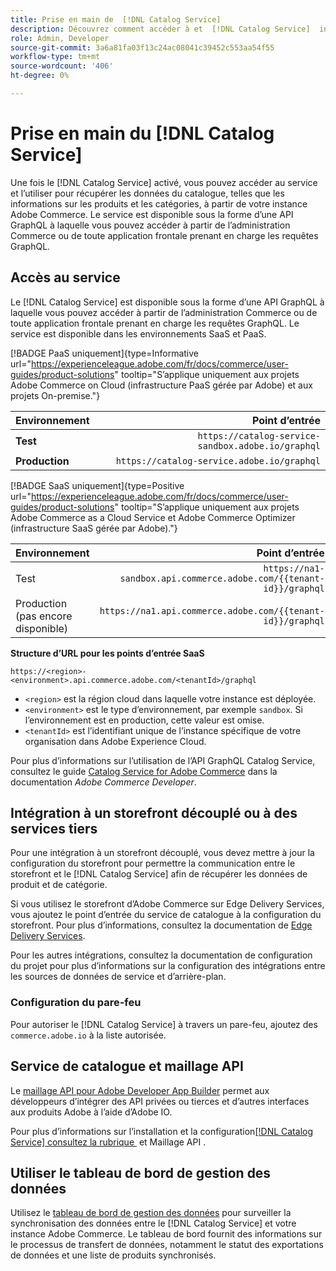 ```yaml
---
title: Prise en main de  [!DNL Catalog Service]
description: Découvrez comment accéder à et  [!DNL Catalog Service]  intégrer aux applications frontales et aux services tiers.
role: Admin, Developer
source-git-commit: 3a6a81fa03f13c24ac08041c39452c553aa54f55
workflow-type: tm+mt
source-wordcount: '406'
ht-degree: 0%

---
```



# Prise en main du [!DNL Catalog Service]

Une fois le [!DNL Catalog Service] activé, vous pouvez accéder au service et l’utiliser pour récupérer les données du catalogue, telles que les informations sur les produits et les catégories, à partir de votre instance Adobe Commerce. Le service est disponible sous la forme d’une API GraphQL à laquelle vous pouvez accéder à partir de l’administration Commerce ou de toute application frontale prenant en charge les requêtes GraphQL.

## Accès au service

Le [!DNL Catalog Service] est disponible sous la forme d’une API GraphQL à laquelle vous pouvez accéder à partir de l’administration Commerce ou de toute application frontale prenant en charge les requêtes GraphQL. Le service est disponible dans les environnements SaaS et PaaS.


[!BADGE PaaS uniquement]{type=Informative url="https://experienceleague.adobe.com/fr/docs/commerce/user-guides/product-solutions" tooltip="S’applique uniquement aux projets Adobe Commerce on Cloud (infrastructure PaaS gérée par Adobe) et aux projets On-premise."}

| Environnement | Point d’entrée |
|------------ | ----------: |
| **Test** | `https://catalog-service-sandbox.adobe.io/graphql` |
| **Production** | `https://catalog-service.adobe.io/graphql` |

[!BADGE SaaS uniquement]{type=Positive url="https://experienceleague.adobe.com/fr/docs/commerce/user-guides/product-solutions" tooltip="S’applique uniquement aux projets Adobe Commerce as a Cloud Service et Adobe Commerce Optimizer (infrastructure SaaS gérée par Adobe)."}

| Environnement | Point d’entrée |
| ------------ | --------:|
| Test | `https://na1-sandbox.api.commerce.adobe.com/{{tenant-id}}/graphql` |
| Production (pas encore disponible) | `https://na1.api.commerce.adobe.com/{{tenant-id}}/graphql` |

**Structure d’URL pour les points d’entrée SaaS**

```text
https://<region>-<environment>.api.commerce.adobe.com/<tenantId>/graphql
```

- `<region>` est la région cloud dans laquelle votre instance est déployée.
- `<environment>` est le type d’environnement, par exemple `sandbox`. Si l’environnement est en production, cette valeur est omise.
- `<tenantId>` est l’identifiant unique de l’instance spécifique de votre organisation dans Adobe Experience Cloud.

Pour plus d’informations sur l’utilisation de l’API GraphQL Catalog Service, consultez le guide [Catalog Service for Adobe Commerce](https://developer.adobe.com/commerce/webapi/graphql/schema/catalog-service/) dans la documentation *Adobe Commerce Developer*.


## Intégration à un storefront découplé ou à des services tiers

Pour une intégration à un storefront découplé, vous devez mettre à jour la configuration du storefront pour permettre la communication entre le storefront et le [!DNL Catalog Service] afin de récupérer les données de produit et de catégorie.

Si vous utilisez le storefront d’Adobe Commerce sur Edge Delivery Services, vous ajoutez le point d’entrée du service de catalogue à la configuration du storefront. Pour plus d’informations, consultez la documentation de [Edge Delivery Services](https://experienceleague.adobe.com/developer/commerce/storefront/setup/configuration/commerce-configuration/?lang=fr#storefront-configuration).

Pour les autres intégrations, consultez la documentation de configuration du projet pour plus d’informations sur la configuration des intégrations entre les sources de données de service et d’arrière-plan.


### Configuration du pare-feu

Pour autoriser le [!DNL Catalog Service] à travers un pare-feu, ajoutez des `commerce.adobe.io` à la liste autorisée.

## Service de catalogue et maillage API

Le [maillage API pour Adobe Developer App Builder](https://developer.adobe.com/graphql-mesh-gateway/gateway/overview/) permet aux développeurs d’intégrer des API privées ou tierces et d’autres interfaces aux produits Adobe à l’aide d’Adobe IO.

Pour plus d’informations sur l’installation et la configuration[[!DNL Catalog Service]  consultez la rubrique &#x200B;](mesh.md) et Maillage API .

## Utiliser le tableau de bord de gestion des données

Utilisez le [tableau de bord de gestion des données](https://experienceleague.adobe.com/fr/docs/commerce-admin/systems/data-transfer/data-dashboard) pour surveiller la synchronisation des données entre le [!DNL Catalog Service] et votre instance Adobe Commerce. Le tableau de bord fournit des informations sur le processus de transfert de données, notamment le statut des exportations de données et une liste de produits synchronisés.
